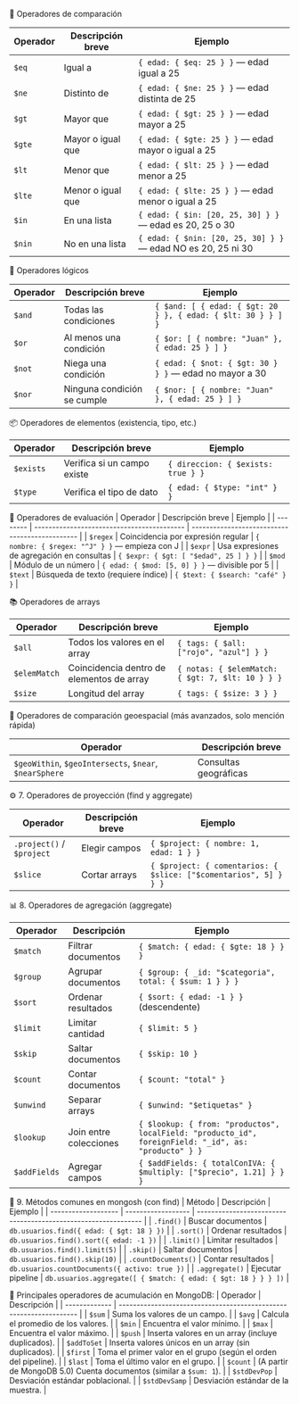 🧩 Operadores de comparación

| Operador | Descripción breve | Ejemplo                                                      |
| -------- | ----------------- | ------------------------------------------------------------ |
| `$eq`    | Igual a           | `{ edad: { $eq: 25 } }` — edad igual a 25                    |
| `$ne`    | Distinto de       | `{ edad: { $ne: 25 } }` — edad distinta de 25                |
| `$gt`    | Mayor que         | `{ edad: { $gt: 25 } }` — edad mayor a 25                    |
| `$gte`   | Mayor o igual que | `{ edad: { $gte: 25 } }` — edad mayor o igual a 25           |
| `$lt`    | Menor que         | `{ edad: { $lt: 25 } }` — edad menor a 25                    |
| `$lte`   | Menor o igual que | `{ edad: { $lte: 25 } }` — edad menor o igual a 25           |
| `$in`    | En una lista      | `{ edad: { $in: [20, 25, 30] } }` — edad es 20, 25 o 30      |
| `$nin`   | No en una lista   | `{ edad: { $nin: [20, 25, 30] } }` — edad NO es 20, 25 ni 30 |


🔁 Operadores lógicos

| Operador | Descripción breve           | Ejemplo                                                      |
| -------- | --------------------------- | ------------------------------------------------------------ |
| `$and`   | Todas las condiciones       | `{ $and: [ { edad: { $gt: 20 } }, { edad: { $lt: 30 } } ] }` |
| `$or`    | Al menos una condición      | `{ $or: [ { nombre: "Juan" }, { edad: 25 } ] }`              |
| `$not`   | Niega una condición         | `{ edad: { $not: { $gt: 30 } } }` — edad no mayor a 30       |
| `$nor`   | Ninguna condición se cumple | `{ $nor: [ { nombre: "Juan" }, { edad: 25 } ] }`             |


📦 Operadores de elementos (existencia, tipo, etc.)

| Operador  | Descripción breve           | Ejemplo                            |
| --------- | --------------------------- | ---------------------------------- |
| `$exists` | Verifica si un campo existe | `{ direccion: { $exists: true } }` |
| `$type`   | Verifica el tipo de dato    | `{ edad: { $type: "int" } }`       |

📃 Operadores de evaluación
| Operador | Descripción breve                          | Ejemplo                                        |
| -------- | ------------------------------------------ | ---------------------------------------------- |
| `$regex` | Coincidencia por expresión regular         | `{ nombre: { $regex: "^J" } }` — empieza con J |
| `$expr`  | Usa expresiones de agregación en consultas | `{ $expr: { $gt: [ "$edad", 25 ] } }`          |
| `$mod`   | Módulo de un número                        | `{ edad: { $mod: [5, 0] } }` — divisible por 5 |
| `$text`  | Búsqueda de texto (requiere índice)        | `{ $text: { $search: "café" } }`               |


📚 Operadores de arrays

| Operador     | Descripción breve                         | Ejemplo                                          |
| ------------ | ----------------------------------------- | ------------------------------------------------ |
| `$all`       | Todos los valores en el array             | `{ tags: { $all: ["rojo", "azul"] } }`           |
| `$elemMatch` | Coincidencia dentro de elementos de array | `{ notas: { $elemMatch: { $gt: 7, $lt: 10 } } }` |
| `$size`      | Longitud del array                        | `{ tags: { $size: 3 } }`                         |

🧱 Operadores de comparación geoespacial (más avanzados, solo mención rápida)

| Operador                                               | Descripción breve     |
| ------------------------------------------------------ | --------------------- |
| `$geoWithin`, `$geoIntersects`, `$near`, `$nearSphere` | Consultas geográficas |


⚙️ 7. Operadores de proyección (find y aggregate)

| Operador                  | Descripción breve | Ejemplo                                                          |
| ------------------------- | ----------------- | ---------------------------------------------------------------- |
| `.project()` / `$project` | Elegir campos     | `{ $project: { nombre: 1, edad: 1 } }`                           |
| `$slice`                  | Cortar arrays     | `{ $project: { comentarios: { $slice: ["$comentarios", 5] } } }` |

📊 8. Operadores de agregación (aggregate)

| Operador     | Descripción            | Ejemplo                                                                                              |
| ------------ | ---------------------- | ---------------------------------------------------------------------------------------------------- |
| `$match`     | Filtrar documentos     | `{ $match: { edad: { $gte: 18 } } }`                                                                 |
| `$group`     | Agrupar documentos     | `{ $group: { _id: "$categoria", total: { $sum: 1 } } }`                                              |
| `$sort`      | Ordenar resultados     | `{ $sort: { edad: -1 } }` (descendente)                                                              |
| `$limit`     | Limitar cantidad       | `{ $limit: 5 }`                                                                                      |
| `$skip`      | Saltar documentos      | `{ $skip: 10 }`                                                                                      |
| `$count`     | Contar documentos      | `{ $count: "total" }`                                                                                |
| `$unwind`    | Separar arrays         | `{ $unwind: "$etiquetas" }`                                                                          |
| `$lookup`    | Join entre colecciones | `{ $lookup: { from: "productos", localField: "producto_id", foreignField: "_id", as: "producto" } }` |
| `$addFields` | Agregar campos         | `{ $addFields: { totalConIVA: { $multiply: ["$precio", 1.21] } } }`                                  |

🧪 9. Métodos comunes en mongosh (con find)
| Método              | Descripción        | Ejemplo                                                        |
| ------------------- | ------------------ | -------------------------------------------------------------- |
| `.find()`           | Buscar documentos  | `db.usuarios.find({ edad: { $gt: 18 } })`                      |
| `.sort()`           | Ordenar resultados | `db.usuarios.find().sort({ edad: -1 })`                        |
| `.limit()`          | Limitar resultados | `db.usuarios.find().limit(5)`                                  |
| `.skip()`           | Saltar documentos  | `db.usuarios.find().skip(10)`                                  |
| `.countDocuments()` | Contar resultados  | `db.usuarios.countDocuments({ activo: true })`                 |
| `.aggregate()`      | Ejecutar pipeline  | `db.usuarios.aggregate([ { $match: { edad: { $gt: 18 } } } ])` |


🔧 Principales operadores de acumulación en MongoDB:
| Operador      | Descripción                                                        |
| ------------- | ------------------------------------------------------------------ |
| `$sum`        | Suma los valores de un campo.                                      |
| `$avg`        | Calcula el promedio de los valores.                                |
| `$min`        | Encuentra el valor mínimo.                                         |
| `$max`        | Encuentra el valor máximo.                                         |
| `$push`       | Inserta valores en un array (incluye duplicados).                  |
| `$addToSet`   | Inserta valores únicos en un array (sin duplicados).               |
| `$first`      | Toma el primer valor en el grupo (según el orden del pipeline).    |
| `$last`       | Toma el último valor en el grupo.                                  |
| `$count`      | (A partir de MongoDB 5.0) Cuenta documentos (similar a `$sum: 1`). |
| `$stdDevPop`  | Desviación estándar poblacional.                                   |
| `$stdDevSamp` | Desviación estándar de la muestra.                                 |
